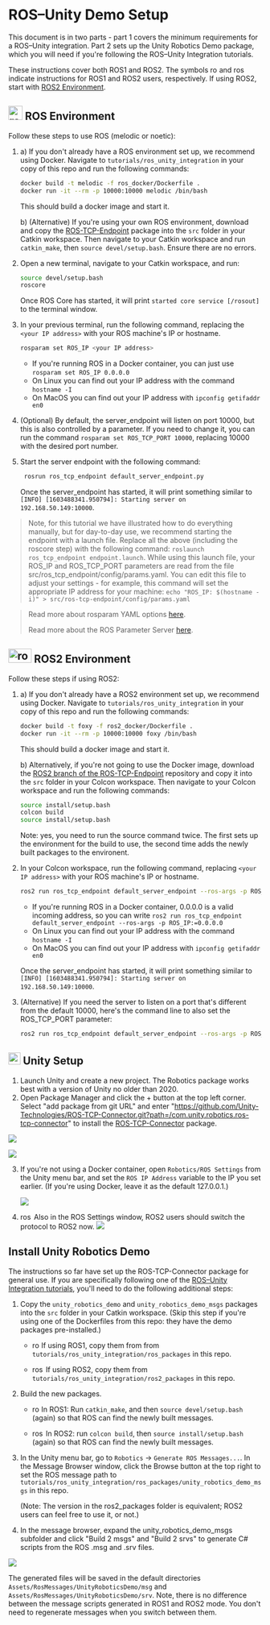 # ROS–Unity Demo Setup

This document is in two parts - part 1 covers the minimum requirements for a ROS–Unity integration. Part 2 sets up the Unity Robotics Demo package, which you will need if you're following the ROS–Unity Integration tutorials.

These instructions cover both ROS1 and ROS2. The symbols <img src="images/ros1_icon.png" alt="ros1" width="14" height="14"/> and <img src="images/ros2_icon.png" alt="ros2" width="23" height="14"/> indicate instructions for ROS1 and ROS2 users, respectively. If using ROS2, start with [ROS2 Environment](setup.md#-ros2-environment).

## <img src="images/ros1_icon.png" alt="ros1" width="28" height="28"/> ROS Environment

Follow these steps to use ROS (melodic or noetic):

1.
   a) If you don't already have a ROS environment set up, we recommend using Docker. Navigate to `tutorials/ros_unity_integration` in your copy of this repo and run the following commands:

   ```bash
   docker build -t melodic -f ros_docker/Dockerfile .
   docker run -it --rm -p 10000:10000 melodic /bin/bash
   ```

   This should build a docker image and start it.

   b) (Alternative) If you're using your own ROS environment, download and copy the [ROS-TCP-Endpoint](https://github.com/Unity-Technologies/ROS-TCP-Endpoint) package into the `src` folder in your Catkin workspace. Then navigate to your Catkin workspace and run `catkin_make`, then `source devel/setup.bash`. Ensure there are no errors.

2. Open a new terminal, navigate to your Catkin workspace, and run:

   ```bash
   source devel/setup.bash
   roscore
   ```

   Once ROS Core has started, it will print `started core service [/rosout]` to the terminal window.

3. In your previous terminal, run the following command, replacing the `<your IP address>` with your ROS machine's IP or hostname.

    ```bash
    rosparam set ROS_IP <your IP address>
    ```

   - If you're running ROS in a Docker container, you can just use `rosparam set ROS_IP 0.0.0.0`
   - On Linux you can find out your IP address with the command `hostname -I`
   - On MacOS you can find out your IP address with `ipconfig getifaddr en0`

6. (Optional) By default, the server_endpoint will listen on port 10000, but this is also controlled by a parameter. If you need to change it, you can run the command `rosparam set ROS_TCP_PORT 10000`, replacing 10000 with the desired port number.

7. Start the server endpoint with the following command:

   ```bash
    rosrun ros_tcp_endpoint default_server_endpoint.py
   ```

   Once the server_endpoint has started, it will print something similar to `[INFO] [1603488341.950794]: Starting server on 192.168.50.149:10000`.

> Note, for this tutorial we have illustrated how to do everything manually, but for day-to-day use, we recommend starting the endpoint with a launch file. Replace all the above (including the roscore step) with the following command: `roslaunch ros_tcp_endpoint endpoint.launch`.
> While using this launch file, your ROS_IP and ROS_TCP_PORT parameters are read from the file src/ros_tcp_endpoint/config/params.yaml. You can edit this file to adjust your settings - for example, this command will set the appropriate IP address for your machine:
> `echo "ROS_IP: $(hostname -i)" > src/ros-tcp-endpoint/config/params.yaml`

> Read more about rosparam YAML options [here](http://wiki.ros.org/rosparam).
>
> Read more about the ROS Parameter Server [here](http://wiki.ros.org/Parameter%20Server).

## <img src="images/ros2_icon.png" alt="ros2" width="46" height="28"/> ROS2 Environment

Follow these steps if using ROS2:

1.
   a) If you don't already have a ROS2 environment set up, we recommend using Docker. Navigate to `tutorials/ros_unity_integration` in your copy of this repo and run the following commands:

   ```bash
   docker build -t foxy -f ros2_docker/Dockerfile .
   docker run -it --rm -p 10000:10000 foxy /bin/bash
   ```

   This should build a docker image and start it.

   b) Alternatively, if you're not going to use the Docker image, download the [ROS2 branch of the ROS-TCP-Endpoint](https://github.com/Unity-Technologies/ROS-TCP-Endpoint/tree/ROS2) repository and copy it into the `src` folder in your Colcon workspace. Then navigate to your Colcon workspace and run the following commands:

    ```bash
	source install/setup.bash
    colcon build
	source install/setup.bash
	```

	Note: yes, you need to run the source command twice. The first sets up the environment for the build to use, the second time adds the newly built packages to the environent.

2. In your Colcon workspace, run the following command, replacing `<your IP address>` with your ROS machine's IP or hostname.

	```bash
	ros2 run ros_tcp_endpoint default_server_endpoint --ros-args -p ROS_IP:=<your IP address>
    ```

   - If you're running ROS in a Docker container, 0.0.0.0 is a valid incoming address, so you can write `ros2 run ros_tcp_endpoint default_server_endpoint --ros-args -p ROS_IP:=0.0.0.0`
   - On Linux you can find out your IP address with the command `hostname -I`
   - On MacOS you can find out your IP address with `ipconfig getifaddr en0`

   Once the server_endpoint has started, it will print something similar to `[INFO] [1603488341.950794]: Starting server on 192.168.50.149:10000`.

3. (Alternative) If you need the server to listen on a port that's different from the default 10000, here's the command line to also set the ROS_TCP_PORT parameter:

	```bash
	ros2 run ros_tcp_endpoint default_server_endpoint --ros-args -p ROS_IP:=127.0.0.1 -p ROS_TCP_PORT:=10000
	```

## <img src="images/unity-tab-square-white.png" alt="ros2" width="24" height="24"/> Unity Setup
1. Launch Unity and create a new project. The Robotics package works best with a version of Unity no older than 2020.
2. Open Package Manager and click the + button at the top left corner. Select "add package from git URL" and enter "https://github.com/Unity-Technologies/ROS-TCP-Connector.git?path=/com.unity.robotics.ros-tcp-connector" to install the [ROS-TCP-Connector](https://github.com/Unity-Technologies/ROS-TCP-Connector) package.

  ![](images/add_package.png)

  ![](images/add_package_2.png)

3. If you're not using a Docker container, open `Robotics/ROS Settings` from the Unity menu bar, and set the `ROS IP Address` variable to the IP you set earlier. (If you're using Docker, leave it as the default 127.0.0.1.)

	![](images/settings_ros_ip.png)

4. <img src="images/ros2_icon.png" alt="ros2" width="23" height="14"/> Also in the ROS Settings window, ROS2 users should switch the protocol to ROS2 now.
	![](images/ros2_protocol.png)

## Install Unity Robotics Demo

The instructions so far have set up the ROS-TCP-Connector package for general use. If you are specifically following one of the [ROS–Unity Integration tutorials](README.md), you'll need to do the following additional steps:

1. Copy the `unity_robotics_demo` and `unity_robotics_demo_msgs` packages into the `src` folder in your Catkin workspace. (Skip this step if you're using one of the Dockerfiles from this repo: they have the demo packages pre-installed.)

    - <img src="images/ros1_icon.png" alt="ros1" width="14" height="14"/> If using ROS1, copy them from from `tutorials/ros_unity_integration/ros_packages` in this repo.

    - <img src="images/ros2_icon.png" alt="ros2" width="23" height="14"/> If using ROS2, copy them from `tutorials/ros_unity_integration/ros2_packages` in this repo.

1. Build the new packages.

	- <img src="images/ros1_icon.png" alt="ros1" width="14" height="14"/> In ROS1: Run `catkin_make`, and then `source devel/setup.bash` (again) so that ROS can find the newly built messages.

    - <img src="images/ros2_icon.png" alt="ros2" width="23" height="14"/> In ROS2: run `colcon build`, then `source install/setup.bash` (again) so that ROS can find the newly built messages.

2. In the Unity menu bar, go to `Robotics` -> `Generate ROS Messages...`. In the Message Browser window, click the Browse button at the top right to set the ROS message path to `tutorials/ros_unity_integration/ros_packages/unity_robotics_demo_msgs` in this repo.

   (Note: The version in the ros2_packages folder is equivalent; ROS2 users can feel free to use it, or not.)

3. In the message browser, expand the unity_robotics_demo_msgs subfolder and click "Build 2 msgs" and "Build 2 srvs" to generate C# scripts from the ROS .msg and .srv files.

  ![](images/generate_messages_3.png)

  The generated files will be saved in the default directories `Assets/RosMessages/UnityRoboticsDemo/msg` and `Assets/RosMessages/UnityRoboticsDemo/srv`. Note, there is no difference between the message scripts generated in ROS1 and ROS2 mode. You don't need to regenerate messages when you switch between them.
